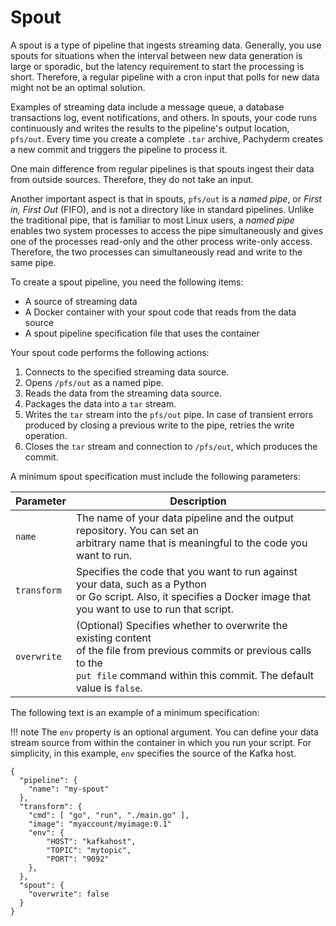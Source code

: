 # Spout

A spout is a type of pipeline that ingests streaming data. Generally, you use
spouts for situations when the interval between new data generation is large or
sporadic, but the latency requirement to start the processing is short.
Therefore, a regular pipeline with a cron input that polls for new data might
not be an optimal solution.

Examples of streaming data include a message queue, a database transactions log,
event notifications, and others. In spouts, your code runs continuously and
writes the results to the pipeline's output location, `pfs/out`. Every time you
create a complete `.tar` archive, Pachyderm creates a new commit and triggers
the pipeline to process it.

One main difference from regular pipelines is that spouts ingest their data from
outside sources. Therefore, they do not take an input.

Another important aspect is that in spouts, `pfs/out` is a _named pipe_, or
_First in, First Out_ (FIFO), and is not a directory like in standard pipelines.
Unlike the traditional pipe, that is familiar to most Linux users, a _named
pipe_ enables two system processes to access the pipe simultaneously and gives
one of the processes read-only and the other process write-only access.
Therefore, the two processes can simultaneously read and write to the same pipe.

To create a spout pipeline, you need the following items:

-   A source of streaming data
-   A Docker container with your spout code that reads from the data source
-   A spout pipeline specification file that uses the container

Your spout code performs the following actions:

1. Connects to the specified streaming data source.
1. Opens `/pfs/out` as a named pipe.
1. Reads the data from the streaming data source.
1. Packages the data into a `tar` stream.
1. Writes the `tar` stream into the `pfs/out` pipe. In case of transient errors
   produced by closing a previous write to the pipe, retries the write
   operation.
1. Closes the `tar` stream and connection to `/pfs/out`, which produces the
   commit.

A minimum spout specification must include the following parameters:

| Parameter   | Description                                                                                                                                                                                              |
| ----------- | -------------------------------------------------------------------------------------------------------------------------------------------------------------------------------------------------------- |
| `name`      | The name of your data pipeline and the output repository. You can set an <br> arbitrary name that is meaningful to the code you want to run.                                                             |
| `transform` | Specifies the code that you want to run against your data, such as a Python <br> or Go script. Also, it specifies a Docker image that you want to use to run that script.                                |
| `overwrite` | (Optional) Specifies whether to overwrite the existing content <br> of the file from previous commits or previous calls to the <br> `put file` command within this commit. The default value is `false`. |

The following text is an example of a minimum specification:

!!! note The `env` property is an optional argument. You can define your data
stream source from within the container in which you run your script. For
simplicity, in this example, `env` specifies the source of the Kafka host.

```
{
  "pipeline": {
    "name": "my-spout"
  },
  "transform": {
    "cmd": [ "go", "run", "./main.go" ],
    "image": "myaccount/myimage:0.1"
    "env": {
        "HOST": "kafkahost",
        "TOPIC": "mytopic",
        "PORT": "9092"
    },
  },
  "spout": {
    "overwrite": false
  }
}
```
